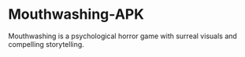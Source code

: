 # Mouthwashing-APK
Mouthwashing is a psychological horror game with surreal visuals and compelling storytelling.
